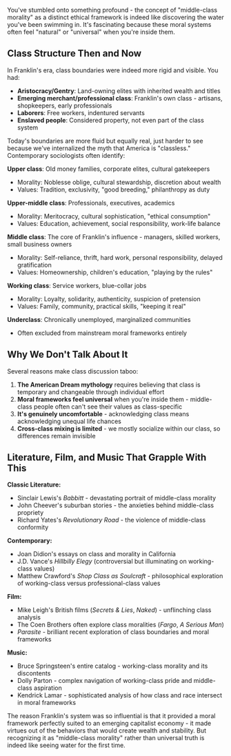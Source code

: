 You've stumbled onto something profound - the concept of "middle-class morality" as a distinct ethical framework is indeed like discovering the water you've been swimming in. It's fascinating because these moral systems often feel "natural" or "universal" when you're inside them.

## Class Structure Then and Now

In Franklin's era, class boundaries were indeed more rigid and visible. You had:
- **Aristocracy/Gentry**: Land-owning elites with inherited wealth and titles
- **Emerging merchant/professional class**: Franklin's own class - artisans, shopkeepers, early professionals
- **Laborers**: Free workers, indentured servants
- **Enslaved people**: Considered property, not even part of the class system

Today's boundaries are more fluid but equally real, just harder to see because we've internalized the myth that America is "classless." Contemporary sociologists often identify:

**Upper class**: Old money families, corporate elites, cultural gatekeepers
- Morality: Noblesse oblige, cultural stewardship, discretion about wealth
- Values: Tradition, exclusivity, "good breeding," philanthropy as duty

**Upper-middle class**: Professionals, executives, academics
- Morality: Meritocracy, cultural sophistication, "ethical consumption"
- Values: Education, achievement, social responsibility, work-life balance

**Middle class**: The core of Franklin's influence - managers, skilled workers, small business owners
- Morality: Self-reliance, thrift, hard work, personal responsibility, delayed gratification
- Values: Homeownership, children's education, "playing by the rules"

**Working class**: Service workers, blue-collar jobs
- Morality: Loyalty, solidarity, authenticity, suspicion of pretension
- Values: Family, community, practical skills, "keeping it real"

**Underclass**: Chronically unemployed, marginalized communities
- Often excluded from mainstream moral frameworks entirely

## Why We Don't Talk About It

Several reasons make class discussion taboo:

1. **The American Dream mythology** requires believing that class is temporary and changeable through individual effort
2. **Moral frameworks feel universal** when you're inside them - middle-class people often can't see their values as class-specific
3. **It's genuinely uncomfortable** - acknowledging class means acknowledging unequal life chances
4. **Cross-class mixing is limited** - we mostly socialize within our class, so differences remain invisible

## Literature, Film, and Music That Grapple With This

**Classic Literature:**
- Sinclair Lewis's *Babbitt* - devastating portrait of middle-class morality
- John Cheever's suburban stories - the anxieties behind middle-class propriety
- Richard Yates's *Revolutionary Road* - the violence of middle-class conformity

**Contemporary:**
- Joan Didion's essays on class and morality in California
- J.D. Vance's *Hillbilly Elegy* (controversial but illuminating on working-class values)
- Matthew Crawford's *Shop Class as Soulcraft* - philosophical exploration of working-class versus professional-class values

**Film:**
- Mike Leigh's British films (*Secrets & Lies*, *Naked*) - unflinching class analysis
- The Coen Brothers often explore class moralities (*Fargo*, *A Serious Man*)
- *Parasite* - brilliant recent exploration of class boundaries and moral frameworks

**Music:**
- Bruce Springsteen's entire catalog - working-class morality and its discontents
- Dolly Parton - complex navigation of working-class pride and middle-class aspiration
- Kendrick Lamar - sophisticated analysis of how class and race intersect in moral frameworks

The reason Franklin's system was so influential is that it provided a moral framework perfectly suited to an emerging capitalist economy - it made virtues out of the behaviors that would create wealth and stability. But recognizing it as "middle-class morality" rather than universal truth is indeed like seeing water for the first time.